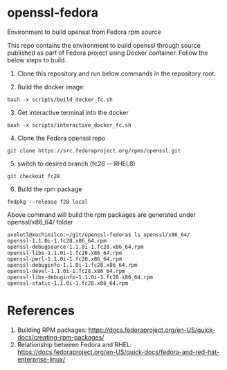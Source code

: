 # openssl-fedora
Environment to build openssl from Fedora rpm source

This repo contains the environment to build openssl through source published as part of Fedora project using Docker container.
Follow the below steps to build.

1. Clone this repository and run below commands in the repository root.

2. Build the docker image:
```
bash -x scripts/build_docker_fc.sh
```
3. Get interactive terminal into the docker
```
bash -x scripts/interactive_docker_fc.sh
```
4. Clone the Fedora openssl repo
```
git clone https://src.fedoraproject.org/rpms/openssl.git
```
5. switch to desired branch (fc28 -- RHEL8)
```
git checkout fc28
```
6. Build the rpm package
```
fedpkg --release f28 local
```
Above command will build the rpm packages are generated under openssl/x86_64/ folder
```
axolotl@xochimilco:~/git/openssl-fedora$ ls openssl/x86_64/
openssl-1.1.0i-1.fc28.x86_64.rpm
openssl-debugsource-1.1.0i-1.fc28.x86_64.rpm
openssl-libs-1.1.0i-1.fc28.x86_64.rpm
openssl-perl-1.1.0i-1.fc28.x86_64.rpm
openssl-debuginfo-1.1.0i-1.fc28.x86_64.rpm
openssl-devel-1.1.0i-1.fc28.x86_64.rpm
openssl-libs-debuginfo-1.1.0i-1.fc28.x86_64.rpm
openssl-static-1.1.0i-1.fc28.x86_64.rpm
```

# References
1. Building RPM packages: https://docs.fedoraproject.org/en-US/quick-docs/creating-rpm-packages/
2. Relationship between Fedora and RHEL: https://docs.fedoraproject.org/en-US/quick-docs/fedora-and-red-hat-enterprise-linux/
